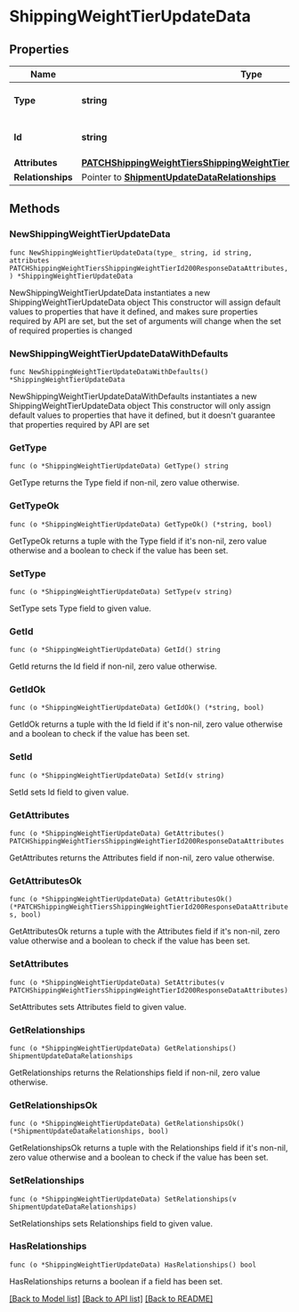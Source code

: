 # ShippingWeightTierUpdateData

## Properties

Name | Type | Description | Notes
------------ | ------------- | ------------- | -------------
**Type** | **string** | The resource&#39;s type | [default to "shipping_weight_tiers"]
**Id** | **string** | The resource&#39;s id | 
**Attributes** | [**PATCHShippingWeightTiersShippingWeightTierId200ResponseDataAttributes**](PATCHShippingWeightTiersShippingWeightTierId200ResponseDataAttributes.md) |  | 
**Relationships** | Pointer to [**ShipmentUpdateDataRelationships**](ShipmentUpdateDataRelationships.md) |  | [optional] 

## Methods

### NewShippingWeightTierUpdateData

`func NewShippingWeightTierUpdateData(type_ string, id string, attributes PATCHShippingWeightTiersShippingWeightTierId200ResponseDataAttributes, ) *ShippingWeightTierUpdateData`

NewShippingWeightTierUpdateData instantiates a new ShippingWeightTierUpdateData object
This constructor will assign default values to properties that have it defined,
and makes sure properties required by API are set, but the set of arguments
will change when the set of required properties is changed

### NewShippingWeightTierUpdateDataWithDefaults

`func NewShippingWeightTierUpdateDataWithDefaults() *ShippingWeightTierUpdateData`

NewShippingWeightTierUpdateDataWithDefaults instantiates a new ShippingWeightTierUpdateData object
This constructor will only assign default values to properties that have it defined,
but it doesn't guarantee that properties required by API are set

### GetType

`func (o *ShippingWeightTierUpdateData) GetType() string`

GetType returns the Type field if non-nil, zero value otherwise.

### GetTypeOk

`func (o *ShippingWeightTierUpdateData) GetTypeOk() (*string, bool)`

GetTypeOk returns a tuple with the Type field if it's non-nil, zero value otherwise
and a boolean to check if the value has been set.

### SetType

`func (o *ShippingWeightTierUpdateData) SetType(v string)`

SetType sets Type field to given value.


### GetId

`func (o *ShippingWeightTierUpdateData) GetId() string`

GetId returns the Id field if non-nil, zero value otherwise.

### GetIdOk

`func (o *ShippingWeightTierUpdateData) GetIdOk() (*string, bool)`

GetIdOk returns a tuple with the Id field if it's non-nil, zero value otherwise
and a boolean to check if the value has been set.

### SetId

`func (o *ShippingWeightTierUpdateData) SetId(v string)`

SetId sets Id field to given value.


### GetAttributes

`func (o *ShippingWeightTierUpdateData) GetAttributes() PATCHShippingWeightTiersShippingWeightTierId200ResponseDataAttributes`

GetAttributes returns the Attributes field if non-nil, zero value otherwise.

### GetAttributesOk

`func (o *ShippingWeightTierUpdateData) GetAttributesOk() (*PATCHShippingWeightTiersShippingWeightTierId200ResponseDataAttributes, bool)`

GetAttributesOk returns a tuple with the Attributes field if it's non-nil, zero value otherwise
and a boolean to check if the value has been set.

### SetAttributes

`func (o *ShippingWeightTierUpdateData) SetAttributes(v PATCHShippingWeightTiersShippingWeightTierId200ResponseDataAttributes)`

SetAttributes sets Attributes field to given value.


### GetRelationships

`func (o *ShippingWeightTierUpdateData) GetRelationships() ShipmentUpdateDataRelationships`

GetRelationships returns the Relationships field if non-nil, zero value otherwise.

### GetRelationshipsOk

`func (o *ShippingWeightTierUpdateData) GetRelationshipsOk() (*ShipmentUpdateDataRelationships, bool)`

GetRelationshipsOk returns a tuple with the Relationships field if it's non-nil, zero value otherwise
and a boolean to check if the value has been set.

### SetRelationships

`func (o *ShippingWeightTierUpdateData) SetRelationships(v ShipmentUpdateDataRelationships)`

SetRelationships sets Relationships field to given value.

### HasRelationships

`func (o *ShippingWeightTierUpdateData) HasRelationships() bool`

HasRelationships returns a boolean if a field has been set.


[[Back to Model list]](../README.md#documentation-for-models) [[Back to API list]](../README.md#documentation-for-api-endpoints) [[Back to README]](../README.md)


